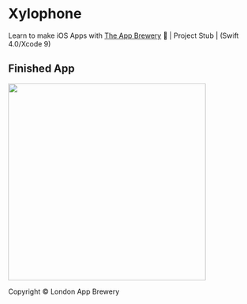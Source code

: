 # Xylophone
Learn to make iOS Apps with [The App Brewery](https://www.appbrewery.co) 📱 | Project Stub | (Swift 4.0/Xcode 9)

## Finished App
<img src="https://github.com/londonappbrewery/Images/blob/master/Xylophone.png" width="400">

Copyright © London App Brewery
